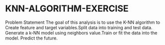 # KNN-ALGORITHM-EXERCISE
Problem Statement The goal of this analysis is to use the K-NN algorithm to Create feature and target variables.Split data into training and test data. Generate a k-NN model using neighbors value.Train or fit the data into the model. Predict the future.
